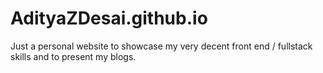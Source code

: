 # AdityaZDesai.github.io
Just a personal website to showcase my very decent front end / fullstack skills and to present my blogs. 
